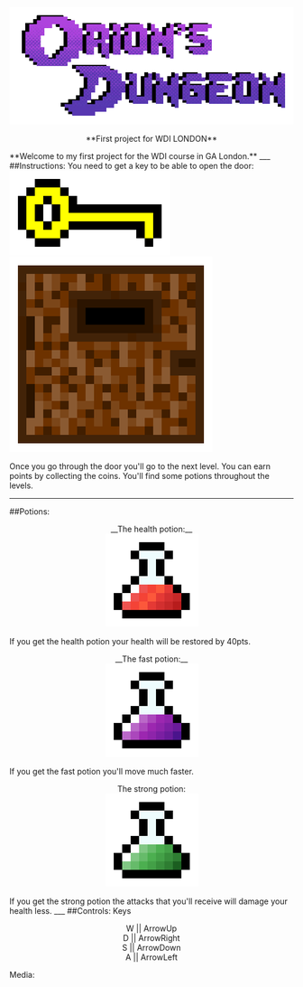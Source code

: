 <p align="center">
  <a href="https://ancient-beach-50566.herokuapp.com/">
    <img alt="Orions Dungeons" src="/images/Logo.gif" width="546">
  </a>
</p>

<p align="center">
  **First project for WDI LONDON**
</p>
**Welcome to my first project for the WDI course in GA London.**
___
##Instructions:
You need to get a key to be able to open the door:
<img src="images/key.png" width:"80">
<img src="images/door.png" width:"80">

Once you go through the door you'll go to the next level. You can earn points by collecting the coins. You'll find some potions throughout the levels.
___
##Potions:
<p align="center">
  __The health potion:__
<br>
<img src="images/hppotion.png" width:"40">
</p>
If you get the health potion your health will be restored by 40pts.


<p align="center">
  __The fast potion:__
<br>
<img src="images/fastpotion.png" width:"40">
</p>
If you get the fast potion you'll move much faster.


<p align="center">
The strong potion:
<br>
<img src="images/strongpotion.png" width:"40">
</p>
If you get the strong potion the attacks that you'll receive will damage your health less.
___
##Controls:
Keys
<p align="center">
W || ArrowUp <br>
D || ArrowRight <br>
S || ArrowDown <br>
A || ArrowLeft <br>
</p>


Media:
